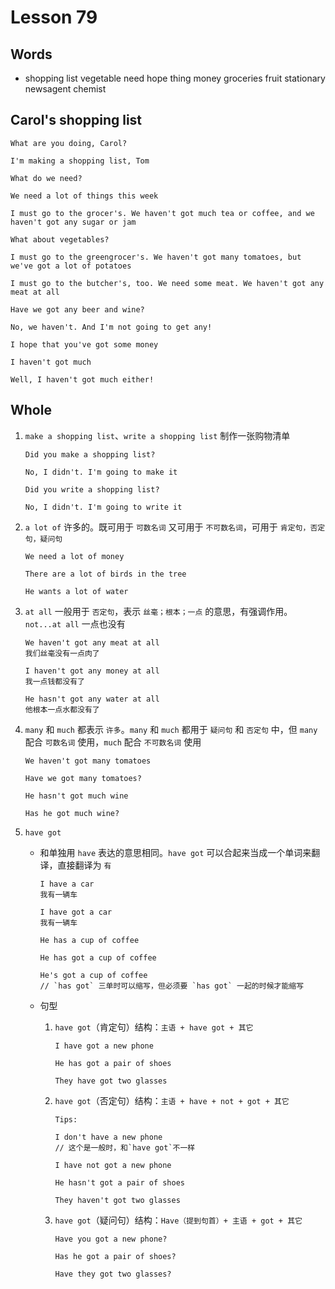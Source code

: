 # Lesson 79

## Words

- shopping list vegetable need hope thing money groceries fruit stationary newsagent chemist

## Carol's shopping list

```
What are you doing, Carol?

I'm making a shopping list, Tom

What do we need?

We need a lot of things this week

I must go to the grocer's. We haven't got much tea or coffee, and we haven't got any sugar or jam

What about vegetables?

I must go to the greengrocer's. We haven't got many tomatoes, but we've got a lot of potatoes

I must go to the butcher's, too. We need some meat. We haven't got any meat at all

Have we got any beer and wine?

No, we haven't. And I'm not going to get any!

I hope that you've got some money

I haven't got much

Well, I haven't got much either!
```

## Whole

1. `make a shopping list`、`write a shopping list` 制作一张购物清单

   ```
   Did you make a shopping list?

   No, I didn't. I'm going to make it

   Did you write a shopping list?

   No, I didn't. I'm going to write it
   ```

2. `a lot of` 许多的。既可用于 `可数名词` 又可用于 `不可数名词`，可用于 `肯定句，否定句，疑问句`

   ```
   We need a lot of money

   There are a lot of birds in the tree

   He wants a lot of water
   ```

3. `at all` 一般用于 `否定句`，表示 `丝毫；根本；一点` 的意思，有强调作用。`not...at all` 一点也没有

   ```
   We haven't got any meat at all
   我们丝毫没有一点肉了

   I haven't got any money at all
   我一点钱都没有了

   He hasn't got any water at all
   他根本一点水都没有了
   ```

4. `many` 和 `much` 都表示 `许多`。`many` 和 `much` 都用于 `疑问句` 和 `否定句` 中，但 `many` 配合 `可数名词` 使用，`much` 配合 `不可数名词` 使用

   ```
   We haven't got many tomatoes

   Have we got many tomatoes?

   He hasn't got much wine

   Has he got much wine?
   ```

5. `have got`

   - 和单独用 `have` 表达的意思相同。`have got` 可以合起来当成一个单词来翻译，直接翻译为 `有`

     ```
     I have a car
     我有一辆车

     I have got a car
     我有一辆车

     He has a cup of coffee

     He has got a cup of coffee

     He's got a cup of coffee
     // `has got` 三单时可以缩写，但必须要 `has got` 一起的时候才能缩写
     ```

   - 句型

     1. `have got`（肯定句）结构：`主语 + have got + 其它`

        ```
        I have got a new phone

        He has got a pair of shoes

        They have got two glasses
        ```

     2. `have got`（否定句）结构：`主语 + have + not + got + 其它`

        ```
        Tips:

        I don't have a new phone
        // 这个是一般时，和`have got`不一样
        ```

        ```
        I have not got a new phone

        He hasn't got a pair of shoes

        They haven't got two glasses
        ```

     3. `have got`（疑问句）结构：`Have（提到句首）+ 主语 + got + 其它`

        ```
        Have you got a new phone?

        Has he got a pair of shoes?

        Have they got two glasses?
        ```
